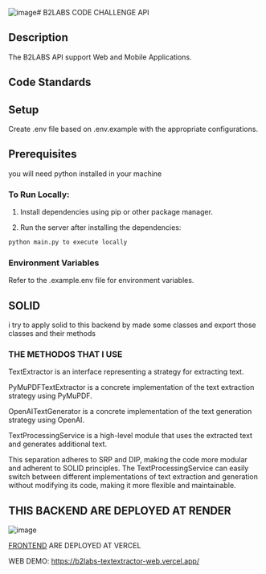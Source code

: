 ![image](https://github.com/AlissonBlaas/b2labs-textextractor-api/assets/32876996/3a3e30c5-7a67-41ed-a28e-5394aaeb5f52)# B2LABS CODE CHALLENGE API
## Description

The B2LABS API support Web and Mobile Applications.

## Code Standards

## Setup

Create .env file based on .env.example with the appropriate configurations.

## Prerequisites

you will need python installed in your machine

### To Run Locally:

1. Install dependencies using pip or other package manager.

2. Run the server after installing the dependencies:

```bash
python main.py to execute locally
```

### Environment Variables

Refer to the .example.env file for environment variables.

## SOLID
i try to apply solid to this backend by made some classes and export those classes and their methods

### THE METHODOS THAT I USE
TextExtractor is an interface representing a strategy for extracting text.

PyMuPDFTextExtractor is a concrete implementation of the text extraction strategy using PyMuPDF.

OpenAITextGenerator is a concrete implementation of the text generation strategy using OpenAI.

TextProcessingService is a high-level module that uses the extracted text and generates additional text.

This separation adheres to SRP and DIP, making the code more modular and adherent to SOLID principles. 
The TextProcessingService can easily switch between different implementations of text extraction and generation without modifying its code, making it more flexible and maintainable.

## THIS BACKEND ARE DEPLOYED AT RENDER
![image](https://github.com/AlissonBlaas/b2labs-textextractor-api/assets/32876996/dda6647d-4f97-4568-88ff-7d9d2857cd80)
  
[FRONTEND](https://github.com/AlissonBlaas/b2labs-textextractor-web) ARE DEPLOYED AT VERCEL

WEB DEMO: https://b2labs-textextractor-web.vercel.app/

